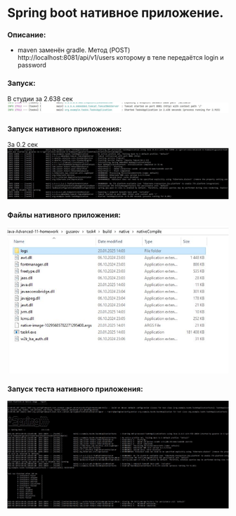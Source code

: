 # Spring boot нативное приложение.

### Описание:
* maven заменён gradle. Метод (POST) http://localhost:8081/api/v1/users которому в теле передаётся login и password

### Запуск:
В студии за 2.638 сек 
![t4_run.JPG](res/t4_run.JPG)

### Запуск нативного приложения:
За 0.2 сек
![t4_run_native.JPG](res/t4_run_native.JPG)


### Файлы нативного приложения:
![t4_files_native.JPG](res/t4_files_native.JPG)


### Запуск теста нативного приложения:
![t4_run_native_test.JPG](res/t4_run_native_test.JPG)
